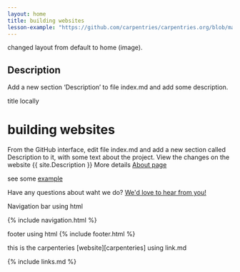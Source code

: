 ```yaml
---
layout: home
title: building websites
lesson-example: "https://github.com/carpentries/carpentries.org/blob/main/images/TheCarpentries-opengraph.png"
---
```


changed layout from default to home (image).
## Description
Add a new section ‘Description’ to file index.md and add some description.

title locally 
# building websites

From the GitHub interface, edit file index.md and add a new section called Description to it, with some text about the project.
View the changes on the website {{ site.Description }}
More details [About page](about)

see some [example]({{page.lesson-example}})

Have any questions about waht we do? [We'd love to hear from you!](mailto:{{site.Email}})

Navigation bar using html

{% include navigation.html %}

footer using html
{% include footer.html %}

this is the carpenteries [website][carpenteries] using link.md

{% include links.md %}
